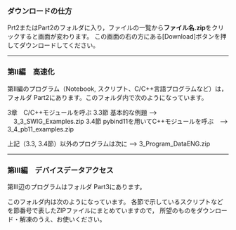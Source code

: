 ### ダウンロードの仕方
Prt2またはPart2のフォルダに入り，ファイルの一覧から**ファイル名.zip**をクリックすると画面が変わります。
この画面の右の方にある[Download]ボタンを押してダウンロードしてください。

---------------------------------------------------------
### 第II編　高速化

第II編のプログラム（Notebook, スクリプト、C/C++言語プログラムなど）は，
フォルダ Part2にあります。このフォルダ内で次のようになっています。


3章　C/C++モジュールを呼ぶ
3.3節 基本的な例題   --> 　3_3_SWIG_Examples.zip
3.4節 pybind11を用いてC++モジュールを呼ぶ　-->　3_4_pb11_examples.zip

上記（3.3, 3.4節）以外のプログラムは次に --> 3_Program_DataENG.zip

-----------------------------------------------------------------------

### 第III編　デバイスデータアクセス

第III辺のプログラムはフォルダ Part3にあります。

このフォルダ内は次のようになっています。
各節で示しているスクリプトなどを節番号で表したZIPファイルにまとめていますので，
所望のものをダウンロード・解凍のうえ、お使いください。



